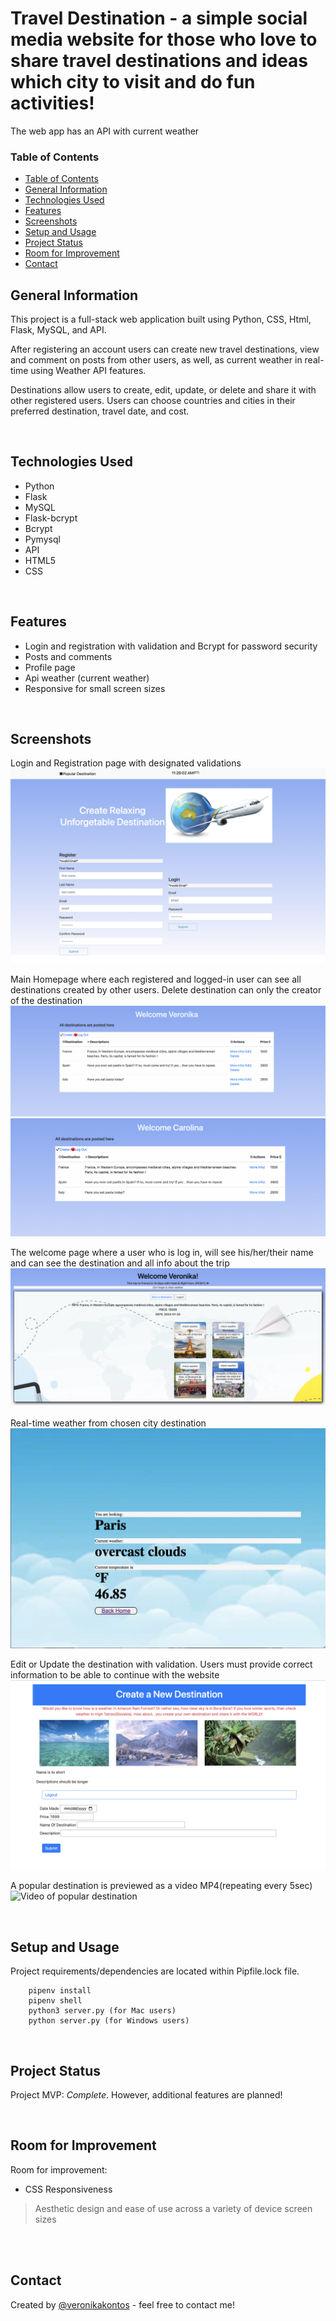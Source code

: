 # Travel Destination - a simple social media website for those who love to share travel destinations and ideas which city to visit and do fun activities!

The web app has an API with current weather 
<!-- > Live demo [_here_](https://www.example.com). -->
### Table of Contents

  - [Table of Contents](#table-of-contents)
  - [General Information](#general-information)
  - [Technologies Used](#technologies-used)
  - [Features](#features)
  - [Screenshots](#screenshots)
  - [Setup and Usage](#setup-and-usage)
  - [Project Status](#project-status)
  - [Room for Improvement](#room-for-improvement)
  - [Contact](#contact)

## General Information
This project is a full-stack web application built using Python, CSS, Html, Flask, MySQL, and API. 

After registering an account users can create new travel destinations, view and comment on posts from other users, as well, as current weather in real-time using Weather API features.

Destinations allow users to create, edit, update, or delete and share it with other registered users. Users can choose countries and cities in their preferred destination, travel date, and cost.

<br>


## Technologies Used

- Python
- Flask
- MySQL 
- Flask-bcrypt 
- Bcrypt
- Pymysql 
- API
- HTML5
- CSS

<br>


## Features
- Login and registration with validation and Bcrypt for password security
- Posts and comments
- Profile page
- Api weather (current weather)
- Responsive for small screen sizes

<br>


## Screenshots
Login and Registration page with designated validations 
![Login and Registration](/screenshots/logreg.png)

Main Homepage where each registered and logged-in user can see all destinations created by other users. Delete destination can only the creator of the destination 
![All Destinations](/screenshots/alldest.png)
![All Destinations](/screenshots/deletedest.png)

The welcome page where a user who is log in, will see his/her/their name and can see the destination and all info about the trip
![All Destinations](/screenshots/welcomedest.png)

Real-time weather from chosen city destination
![API](/screenshots/apiweather.png)

Edit or Update the destination with validation. Users must provide correct information to be able to continue with the website
![Edit/Update Profile](/screenshots/createdest.png)

A popular destination is previewed as a video MP4(repeating every 5sec)
![Video of popular destination](/screenshots/video.png)

<br>



## Setup and Usage
Project requirements/dependencies are located within Pipfile.lock file. 

        pipenv install 
        pipenv shell
        python3 server.py (for Mac users)
        python server.py (for Windows users)

<br>

## Project Status
Project MVP: _Complete_. However, additional features are planned!

<br>

## Room for Improvement

Room for improvement:
- CSS Responsiveness
> Aesthetic design and ease of use across a variety of device screen sizes


<br>

<br>

## Contact
Created by [@veronikakontos](https://www.linkedin.com/in/veronika-kontogiannopoulos/) - feel free to contact me!

